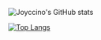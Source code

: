 ![Joyccino's GitHub stats](https://github-readme-stats.vercel.app/api?username=joyccino&count_private=true)

[![Top Langs](https://github-readme-stats.vercel.app/api/top-langs/?username=joyccino)](https://github.com/joyccino/github-readme-stat)

<!--
**joyccino/joyccino** is a ✨ _special_ ✨ repository because its `README.md` (this file) appears on your GitHub profile.

Here are some ideas to get you started:

- 🔭 I’m currently working on ...
- 🌱 I’m currently learning ...
- 👯 I’m looking to collaborate on ...
- 🤔 I’m looking for help with ...
- 💬 Ask me about ...
- 📫 How to reach me: ...
- 😄 Pronouns: ...
- ⚡ Fun fact: ...
-->
